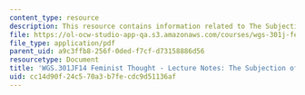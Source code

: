 ```yaml
---
content_type: resource
description: This resource contains information related to The Subjection of Women.
file: https://ol-ocw-studio-app-qa.s3.amazonaws.com/courses/wgs-301j-feminist-thought-fall-2014/cc14d90f24c570a3b7fecdc9d51136af_MITWGS_301JF14_Sess7.pdf
file_type: application/pdf
parent_uid: a9c3ffb8-256f-0ded-f7cf-d73158886d56
resourcetype: Document
title: 'WGS.301JF14 Feminist Thought - Lecture Notes: The Subjection of Women'
uid: cc14d90f-24c5-70a3-b7fe-cdc9d51136af
---
```

